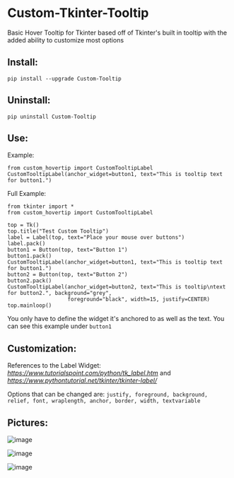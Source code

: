 # Custom-Tkinter-Tooltip
Basic Hover Tooltip for Tkinter based off of Tkinter's built in tooltip with the added ability to customize most options

## Install:
`pip install --upgrade Custom-Tooltip`

## Uninstall:
`pip uninstall Custom-Tooltip`

## Use:
Example:
```
from custom_hovertip import CustomTooltipLabel
CustomTooltipLabel(anchor_widget=button1, text="This is tooltip text for button1.")
```

Full Example:
```
from tkinter import *
from custom_hovertip import CustomTooltipLabel

top = Tk()
top.title("Test Custom Tooltip")
label = Label(top, text="Place your mouse over buttons")
label.pack()
button1 = Button(top, text="Button 1")
button1.pack()
CustomTooltipLabel(anchor_widget=button1, text="This is tooltip text for button1.")
button2 = Button(top, text="Button 2")
button2.pack()
CustomTooltipLabel(anchor_widget=button2, text="This is tooltip\ntext for button2.", background="grey",
                   foreground="black", width=15, justify=CENTER)
top.mainloop()
```
You only have to define the widget it's anchored to as well as the text. You can see this example under `button1`

## Customization: 
References to the Label Widget:
*https://www.tutorialspoint.com/python/tk_label.htm* and *https://www.pythontutorial.net/tkinter/tkinter-label/*

Options that can be changed are:
`justify, foreground, background, relief, font, wraplength, anchor, border, width, textvariable`

## Pictures:
![image](https://user-images.githubusercontent.com/48299282/179792850-0d8a16fc-f81a-42e2-a791-5b8dca7257d3.png)

![image](https://user-images.githubusercontent.com/48299282/179793011-ef6a7285-2ec0-4f4f-971c-3f81383bd3f4.png)

![image](https://user-images.githubusercontent.com/48299282/179793097-690f7edd-d320-4372-a937-5eeec108d9ba.png)
